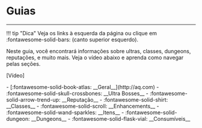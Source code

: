 # Guias 
---
!!! tip "Dica"
    Veja os links à esquerda da página ou clique em :fontawesome-solid-bars: (canto superior esquerdo).

Neste guia, você encontrará informações sobre ultras, classes, dungeons, reputações, e muito mais. Veja o vídeo abaixo e aprenda como navegar pelas seções.

[Vídeo]

<div class="grid cards" markdown>
- [:fontawesome-solid-book-atlas: __Geral__](http://aq.com)
- :fontawesome-solid-skull-crossbones: __Ultra Bosses__
- :fontawesome-solid-arrow-trend-up: __Reputação__
- :fontawesome-solid-shirt: __Classes__
- :fontawesome-solid-scroll: __Enhancements__
- :fontawesome-solid-wand-sparkles: __Itens__ 
- :fontawesome-solid-dungeon: __Dungeons__ 
- :fontawesome-solid-flask-vial: __Consumíveis__
</div>
